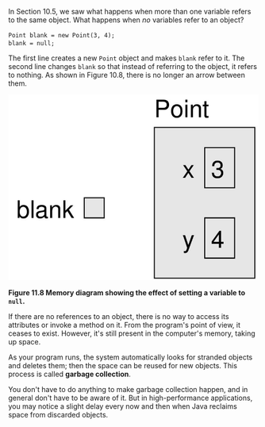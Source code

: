 In Section 10.5, we saw what happens when more than one variable refers to the same object.
What happens when *no* variables refer to an object?

```code
Point blank = new Point(3, 4);
blank = null;
```

The first line creates a new `Point` object and makes `blank` refer to it.
The second line changes `blank` so that instead of referring to the object, it refers to nothing.
As shown in Figure 10.8, there is no longer an arrow between them.

![Figure 11.8 Memory diagram showing the effect of setting a variable to `null`.](figs/reference3.jpg)

**Figure 11.8 Memory diagram showing the effect of setting a variable to `null`.**

If there are no references to an object, there is no way to access its attributes or invoke a method on it.
From the program's point of view, it ceases to exist.
However, it's still present in the computer's memory, taking up space.


As your program runs, the system automatically looks for stranded objects and deletes them; then the space can be reused for new objects.
This process is called **garbage collection**.

You don't have to do anything to make garbage collection happen, and in general don't have to be aware of it.
But in high-performance applications, you may notice a slight delay every now and then when Java reclaims space from discarded objects.